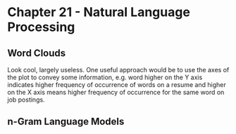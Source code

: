 # Chapter 21 - Natural Language Processing

## Word Clouds

Look cool, largely useless. One useful approach would be to use the axes of the plot to convey some information, e.g. word higher on the Y axis indicates higher frequency of occurrence of words on a resume and higher on the X axis means higher frequency of occurrence for the same word on job postings.

## n-Gram Language Models


